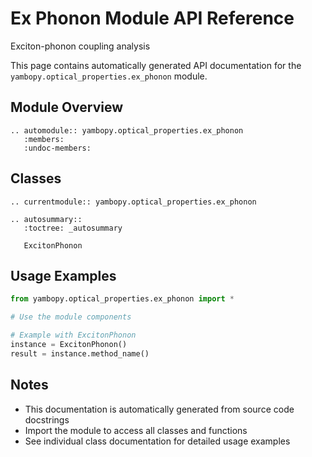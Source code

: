 # Ex Phonon Module API Reference

Exciton-phonon coupling analysis

This page contains automatically generated API documentation for the `yambopy.optical_properties.ex_phonon` module.

## Module Overview

```{eval-rst}
.. automodule:: yambopy.optical_properties.ex_phonon
   :members:
   :undoc-members:
```

## Classes

```{eval-rst}
.. currentmodule:: yambopy.optical_properties.ex_phonon

.. autosummary::
   :toctree: _autosummary
   
   ExcitonPhonon
```

## Usage Examples

```python
from yambopy.optical_properties.ex_phonon import *

# Use the module components

# Example with ExcitonPhonon
instance = ExcitonPhonon()
result = instance.method_name()

```

## Notes

- This documentation is automatically generated from source code docstrings
- Import the module to access all classes and functions
- See individual class documentation for detailed usage examples
